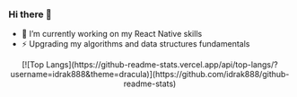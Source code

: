 ### Hi there 👋

- 🔭 I’m currently working on my React Native skills
- ⚡️ Upgrading my algorithms and data structures fundamentals 

<div style="text-align: center">
[![Top Langs](https://github-readme-stats.vercel.app/api/top-langs/?username=idrak888&theme=dracula)](https://github.com/idrak888/github-readme-stats)
</div>
